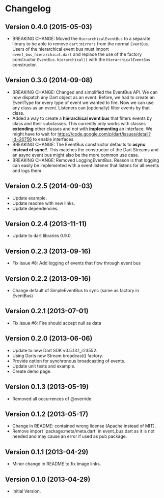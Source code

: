 # Changelog

## Version 0.4.0 (2015-05-03)

* BREAKING CHANGE: Moved the `HierarchicalEventBus` to a separate library to 
  be able to remove `dart:mirrors` from the normal `EventBus`.   
  Users of the hierarchical event bus must import `event_bus_hierarchical.dart`
  and replace the use of the factory constructor `EventBus.hierarchical()` with
  the `HierarchicalEventBus` constructor.


## Version 0.3.0 (2014-09-08)

* BREAKING CHANGE: Changed and simplified the EventBus API. We can now dispatch
  any Dart object as an event. Before, we had to create an EventType for every
  type of event we wanted to fire. Now we can use any class as an event. 
  Listeners can (optionally) filter events by that class.
* Added a way to create a **hierarchical event bus** that filters events by 
  class and their subclasses. This currently only works with classes 
  **extending** other classes and not with **implementing** an interface. 
  We might have to wait for 
  https://code.google.com/p/dart/issues/detail?id=20756 to enable interfaces.
* BREAKING CHANGE: The EventBus constructor defaults to **async instead of 
  sync**!!. This matches the constructor of the Dart Streams and an async event 
  bus might also be the more common use case.
* BREAKING CHANGE: Removed LoggingEventBus. Reason is that logging can easily
  be implemented with a event listener that listens for all events and logs
  them.


## Version 0.2.5 (2014-09-03)

* Update example.
* Update readme with new links.
* Update dependencies.


## Version 0.2.4 (2013-11-11)

* Update to dart libraries 0.9.0.


## Version 0.2.3 (2013-09-16)

* Fix issue #8: Add logging of events that flow through event bus


## Version 0.2.2 (2013-09-16)

* Change default of SimpleEventBus to sync (same as factory in EventBus)


## Version 0.2.1 (2013-07-01)

* Fix issue #6: Fire should accept null as data


## Version 0.2.0 (2013-06-06)

* Update to new Dart SDK v0.5.13.1_r23552.
* Using Darts new Stream.broadcast() factory.
* Provide option for synchronous broadcasting of events.
* Update unit tests and example.
* Create demo page.
  
  
## Version 0.1.3 (2013-05-19)

* Removed all occurrences of @override


## Version 0.1.2 (2013-05-17)

* Change in README: contained wrong license (Apache instead of MIT).
* Remove import 'package:meta/meta.dart' in event_bus.dart as it is not needed 
  and may cause an error if used as pub package.


## Version 0.1.1 (2013-04-29)

* Minor change in README to fix image links.


## Version 0.1.0 (2013-04-29)

* Initial Version.